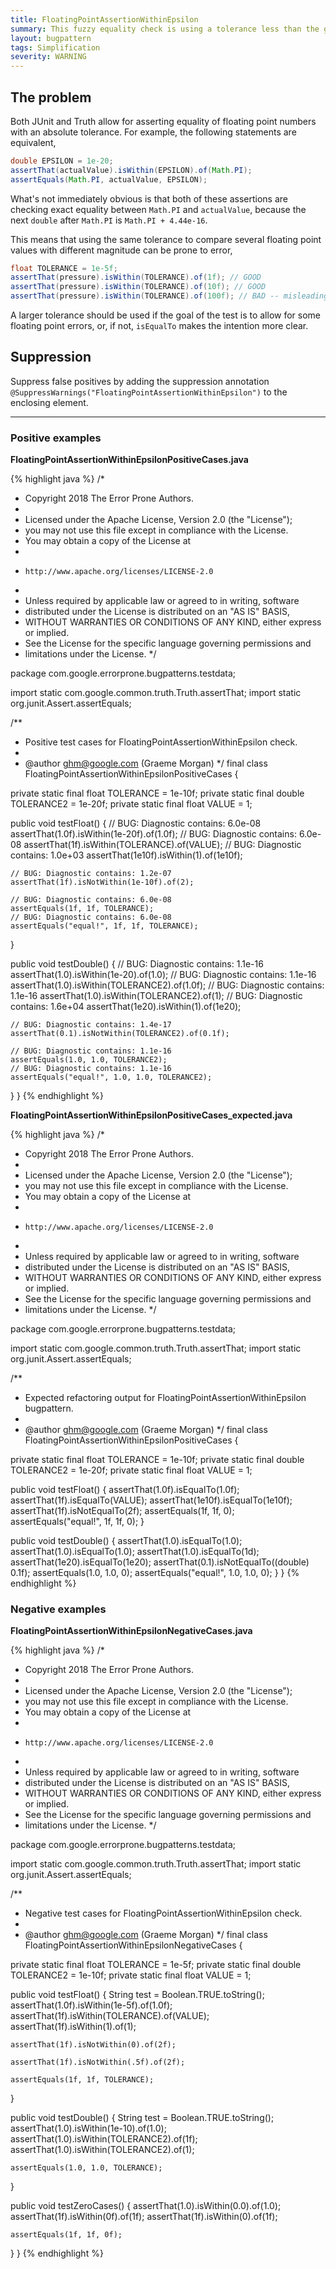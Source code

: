 ```yaml
---
title: FloatingPointAssertionWithinEpsilon
summary: This fuzzy equality check is using a tolerance less than the gap to the next number. You may want a less restrictive tolerance, or to assert equality.
layout: bugpattern
tags: Simplification
severity: WARNING
---
```


<!--
*** AUTO-GENERATED, DO NOT MODIFY ***
To make changes, edit the @BugPattern annotation or the explanation in docs/bugpattern.
-->


## The problem
Both JUnit and Truth allow for asserting equality of floating point numbers with
an absolute tolerance. For example, the following statements are equivalent,

```java
double EPSILON = 1e-20;
assertThat(actualValue).isWithin(EPSILON).of(Math.PI);
assertEquals(Math.PI, actualValue, EPSILON);
```

What's not immediately obvious is that both of these assertions are checking
exact equality between `Math.PI` and `actualValue`, because the next `double`
after `Math.PI` is `Math.PI + 4.44e-16`.

This means that using the same tolerance to compare several floating point
values with different magnitude can be prone to error,

```java
float TOLERANCE = 1e-5f;
assertThat(pressure).isWithin(TOLERANCE).of(1f); // GOOD
assertThat(pressure).isWithin(TOLERANCE).of(10f); // GOOD
assertThat(pressure).isWithin(TOLERANCE).of(100f); // BAD -- misleading equals check
```

A larger tolerance should be used if the goal of the test is to allow for some
floating point errors, or, if not, `isEqualTo` makes the intention more clear.

## Suppression
Suppress false positives by adding the suppression annotation `@SuppressWarnings("FloatingPointAssertionWithinEpsilon")` to the enclosing element.


----------

### Positive examples
__FloatingPointAssertionWithinEpsilonPositiveCases.java__

{% highlight java %}
/*
 * Copyright 2018 The Error Prone Authors.
 *
 * Licensed under the Apache License, Version 2.0 (the "License");
 * you may not use this file except in compliance with the License.
 * You may obtain a copy of the License at
 *
 *     http://www.apache.org/licenses/LICENSE-2.0
 *
 * Unless required by applicable law or agreed to in writing, software
 * distributed under the License is distributed on an "AS IS" BASIS,
 * WITHOUT WARRANTIES OR CONDITIONS OF ANY KIND, either express or implied.
 * See the License for the specific language governing permissions and
 * limitations under the License.
 */

package com.google.errorprone.bugpatterns.testdata;

import static com.google.common.truth.Truth.assertThat;
import static org.junit.Assert.assertEquals;

/**
 * Positive test cases for FloatingPointAssertionWithinEpsilon check.
 *
 * @author ghm@google.com (Graeme Morgan)
 */
final class FloatingPointAssertionWithinEpsilonPositiveCases {

  private static final float TOLERANCE = 1e-10f;
  private static final double TOLERANCE2 = 1e-20f;
  private static final float VALUE = 1;

  public void testFloat() {
    // BUG: Diagnostic contains: 6.0e-08
    assertThat(1.0f).isWithin(1e-20f).of(1.0f);
    // BUG: Diagnostic contains: 6.0e-08
    assertThat(1f).isWithin(TOLERANCE).of(VALUE);
    // BUG: Diagnostic contains: 1.0e+03
    assertThat(1e10f).isWithin(1).of(1e10f);

    // BUG: Diagnostic contains: 1.2e-07
    assertThat(1f).isNotWithin(1e-10f).of(2);

    // BUG: Diagnostic contains: 6.0e-08
    assertEquals(1f, 1f, TOLERANCE);
    // BUG: Diagnostic contains: 6.0e-08
    assertEquals("equal!", 1f, 1f, TOLERANCE);
  }

  public void testDouble() {
    // BUG: Diagnostic contains: 1.1e-16
    assertThat(1.0).isWithin(1e-20).of(1.0);
    // BUG: Diagnostic contains: 1.1e-16
    assertThat(1.0).isWithin(TOLERANCE2).of(1.0f);
    // BUG: Diagnostic contains: 1.1e-16
    assertThat(1.0).isWithin(TOLERANCE2).of(1);
    // BUG: Diagnostic contains: 1.6e+04
    assertThat(1e20).isWithin(1).of(1e20);

    // BUG: Diagnostic contains: 1.4e-17
    assertThat(0.1).isNotWithin(TOLERANCE2).of(0.1f);

    // BUG: Diagnostic contains: 1.1e-16
    assertEquals(1.0, 1.0, TOLERANCE2);
    // BUG: Diagnostic contains: 1.1e-16
    assertEquals("equal!", 1.0, 1.0, TOLERANCE2);
  }
}
{% endhighlight %}

__FloatingPointAssertionWithinEpsilonPositiveCases_expected.java__

{% highlight java %}
/*
 * Copyright 2018 The Error Prone Authors.
 *
 * Licensed under the Apache License, Version 2.0 (the "License");
 * you may not use this file except in compliance with the License.
 * You may obtain a copy of the License at
 *
 *     http://www.apache.org/licenses/LICENSE-2.0
 *
 * Unless required by applicable law or agreed to in writing, software
 * distributed under the License is distributed on an "AS IS" BASIS,
 * WITHOUT WARRANTIES OR CONDITIONS OF ANY KIND, either express or implied.
 * See the License for the specific language governing permissions and
 * limitations under the License.
 */

package com.google.errorprone.bugpatterns.testdata;

import static com.google.common.truth.Truth.assertThat;
import static org.junit.Assert.assertEquals;

/**
 * Expected refactoring output for FloatingPointAssertionWithinEpsilon bugpattern.
 *
 * @author ghm@google.com (Graeme Morgan)
 */
final class FloatingPointAssertionWithinEpsilonPositiveCases {

  private static final float TOLERANCE = 1e-10f;
  private static final double TOLERANCE2 = 1e-20f;
  private static final float VALUE = 1;

  public void testFloat() {
    assertThat(1.0f).isEqualTo(1.0f);
    assertThat(1f).isEqualTo(VALUE);
    assertThat(1e10f).isEqualTo(1e10f);
    assertThat(1f).isNotEqualTo(2f);
    assertEquals(1f, 1f, 0);
    assertEquals("equal!", 1f, 1f, 0);
  }

  public void testDouble() {
    assertThat(1.0).isEqualTo(1.0);
    assertThat(1.0).isEqualTo(1.0);
    assertThat(1.0).isEqualTo(1d);
    assertThat(1e20).isEqualTo(1e20);
    assertThat(0.1).isNotEqualTo((double) 0.1f);
    assertEquals(1.0, 1.0, 0);
    assertEquals("equal!", 1.0, 1.0, 0);
  }
}
{% endhighlight %}

### Negative examples
__FloatingPointAssertionWithinEpsilonNegativeCases.java__

{% highlight java %}
/*
 * Copyright 2018 The Error Prone Authors.
 *
 * Licensed under the Apache License, Version 2.0 (the "License");
 * you may not use this file except in compliance with the License.
 * You may obtain a copy of the License at
 *
 *     http://www.apache.org/licenses/LICENSE-2.0
 *
 * Unless required by applicable law or agreed to in writing, software
 * distributed under the License is distributed on an "AS IS" BASIS,
 * WITHOUT WARRANTIES OR CONDITIONS OF ANY KIND, either express or implied.
 * See the License for the specific language governing permissions and
 * limitations under the License.
 */

package com.google.errorprone.bugpatterns.testdata;

import static com.google.common.truth.Truth.assertThat;
import static org.junit.Assert.assertEquals;

/**
 * Negative test cases for FloatingPointAssertionWithinEpsilon check.
 *
 * @author ghm@google.com (Graeme Morgan)
 */
final class FloatingPointAssertionWithinEpsilonNegativeCases {

  private static final float TOLERANCE = 1e-5f;
  private static final double TOLERANCE2 = 1e-10f;
  private static final float VALUE = 1;

  public void testFloat() {
    String test = Boolean.TRUE.toString();
    assertThat(1.0f).isWithin(1e-5f).of(1.0f);
    assertThat(1f).isWithin(TOLERANCE).of(VALUE);
    assertThat(1f).isWithin(1).of(1);

    assertThat(1f).isNotWithin(0).of(2f);

    assertThat(1f).isNotWithin(.5f).of(2f);

    assertEquals(1f, 1f, TOLERANCE);
  }

  public void testDouble() {
    String test = Boolean.TRUE.toString();
    assertThat(1.0).isWithin(1e-10).of(1.0);
    assertThat(1.0).isWithin(TOLERANCE2).of(1f);
    assertThat(1.0).isWithin(TOLERANCE2).of(1);

    assertEquals(1.0, 1.0, TOLERANCE);
  }

  public void testZeroCases() {
    assertThat(1.0).isWithin(0.0).of(1.0);
    assertThat(1f).isWithin(0f).of(1f);
    assertThat(1f).isWithin(0).of(1f);

    assertEquals(1f, 1f, 0f);
  }
}
{% endhighlight %}

